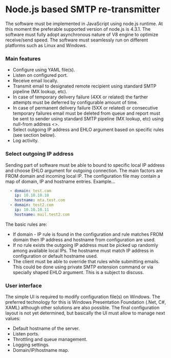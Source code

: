# Node.js based SMTP re-transmitter
The software must be implemented in JavaScript using node.js runtime. At this moment the preferable supported version of node.js is 4.3.1. The software must fully adopt asynchronous nature of V8 engine to optimize receive/send speed. The software must seamlessly run on different platforms such as Linux and Windows.
### Main features
* Configure using YAML file(s).
* Listen on configured port.
* Receive email locally.
* Transmit email to designated remote recipient using standard SMTP pipeline (MX lookup, etc).
* In case of temporary delivery failure (4XX or related) the farther attempts must be deferred by configurable amount of time.
* In case of permanent delivery failure (5XX or related) or consecutive temporary failures email must be deleted from queue and report must be sent to sender using standard SMTP pipeline (MX lookup, etc) using null-from address <>.
* Select outgoing IP address and EHLO argument based on specific rules (see section below).
* Log activity.

### Select outgoing IP address
Sending part of software must be able to bound to specific local IP address and choose EHLO argument for outgoing connection. The main factors are FROM domain and incoming local IP. The configuration file may contain a map of domain, IP and hostname entries. Example...
```yaml
  - domain: test.com
    ip: 10.10.10.10
    hostname: mta.test.com
  - domain: test2.com
    ip: 10.10.10.11
    hostname: mail.test2.com
```
 The basic rules are:
* If domain - IP rule is found in the configuration and rule matches FROM domain then IP address and hostname from configuration are used.
* If no rule exists the outgoing IP address must be picked up randomly among available local IPs. The hostname must match IP address in configuration or default hostname used.
* The client must be able to override that rules while submitting emails. This could be done using private SMTP extension command or via specially shaped EHLO argument. This is a subject to discuss.

### User interface
The simple UI is required to modify configuration file(s) on Windows. The preferred technology for this is Windows Presentation Foundation (.Net, C#, XAML) although other solutions are also possible. The final configuration layout is not yet determined, but basically the UI must allow to manage next values:
* Default hostname of the server.
* Listen ports.
* Throttling and queue management.
* Logging settings.
* Domain/IP/hostname map.
